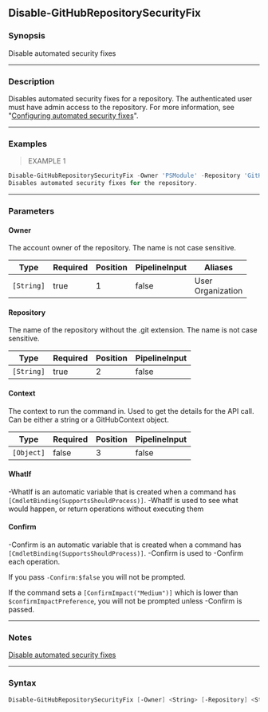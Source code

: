 Disable-GitHubRepositorySecurityFix
-----------------------------------

### Synopsis
Disable automated security fixes

---

### Description

Disables automated security fixes for a repository. The authenticated user must have admin access to the repository.
For more information, see
"[Configuring automated security fixes](https://docs.github.com/articles/configuring-automated-security-fixes)".

---

### Examples
> EXAMPLE 1

```PowerShell
Disable-GitHubRepositorySecurityFix -Owner 'PSModule' -Repository 'GitHub'
Disables automated security fixes for the repository.
```

---

### Parameters
#### **Owner**
The account owner of the repository. The name is not case sensitive.

|Type      |Required|Position|PipelineInput|Aliases              |
|----------|--------|--------|-------------|---------------------|
|`[String]`|true    |1       |false        |User<br/>Organization|

#### **Repository**
The name of the repository without the .git extension. The name is not case sensitive.

|Type      |Required|Position|PipelineInput|
|----------|--------|--------|-------------|
|`[String]`|true    |2       |false        |

#### **Context**
The context to run the command in. Used to get the details for the API call.
Can be either a string or a GitHubContext object.

|Type      |Required|Position|PipelineInput|
|----------|--------|--------|-------------|
|`[Object]`|false   |3       |false        |

#### **WhatIf**
-WhatIf is an automatic variable that is created when a command has ```[CmdletBinding(SupportsShouldProcess)]```.
-WhatIf is used to see what would happen, or return operations without executing them
#### **Confirm**
-Confirm is an automatic variable that is created when a command has ```[CmdletBinding(SupportsShouldProcess)]```.
-Confirm is used to -Confirm each operation.

If you pass ```-Confirm:$false``` you will not be prompted.

If the command sets a ```[ConfirmImpact("Medium")]``` which is lower than ```$confirmImpactPreference```, you will not be prompted unless -Confirm is passed.

---

### Notes
[Disable automated security fixes](https://docs.github.com/rest/repos/repos#disable-automated-security-fixes)

---

### Syntax
```PowerShell
Disable-GitHubRepositorySecurityFix [-Owner] <String> [-Repository] <String> [[-Context] <Object>] [-WhatIf] [-Confirm] [<CommonParameters>]
```
